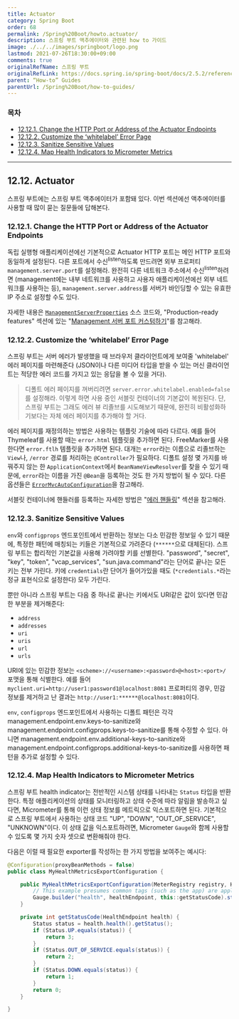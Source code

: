 ```yaml
---
title: Actuator
category: Spring Boot
order: 68
permalink: /Spring%20Boot/howto.actuator/
description: 스프링 부트 액추에이터와 관련된 how to 가이드
image: ./../../images/springboot/logo.png
lastmod: 2021-07-26T18:30:00+09:00
comments: true
originalRefName: 스프링 부트
originalRefLink: https://docs.spring.io/spring-boot/docs/2.5.2/reference/htmlsingle/#howto.actuator
parent: “How-to” Guides
parentUrl: /Spring%20Boot/how-to-guides/
---
```


### 목차

- [12.12.1. Change the HTTP Port or Address of the Actuator Endpoints](#12121-change-the-http-port-or-address-of-the-actuator-endpoints)
- [12.12.2. Customize the ‘whitelabel’ Error Page](#12122-customize-the-whitelabel-error-page)
- [12.12.3. Sanitize Sensitive Values](#12123-sanitize-sensitive-values)
- [12.12.4. Map Health Indicators to Micrometer Metrics](#12124-map-health-indicators-to-micrometer-metrics)

---

## 12.12. Actuator

스프링 부트에는 스프링 부트 액추에이터가 포함돼 있다. 이번 섹션에선 액추에이터를 사용할 때 많이 묻는 질문들에 답해본다.

### 12.12.1. Change the HTTP Port or Address of the Actuator Endpoints

독립 실행형 애플리케이션에선 기본적으로 Actuator HTTP 포트는 메인 HTTP 포트와 동일하게 설정된다. 다른 포트에서 수신<sup>listen</sup>하도록 만드려면 외부 프로퍼티 `management.server.port`를 설정해라. 완전히 다른 네트워크 주소에서 수신<sup>listen</sup>하려면 (management에는 내부 네트워크를 사용하고 사용자 애플리케이션에선 외부 네트워크를 사용하는 등), `management.server.address`를 서버가 바인딩할 수 있는 유효한 IP 주소로 설정할 수도 있다.

자세한 내용은 [`ManagementServerProperties`](https://github.com/spring-projects/spring-boot/tree/v2.5.2/spring-boot-project/spring-boot-actuator-autoconfigure/src/main/java/org/springframework/boot/actuate/autoconfigure/web/server/ManagementServerProperties.java) 소스 코드와, "Production-ready features" 섹션에 있는 "[Management 서버 포트 커스텀하기](../monitoring-and-management-over-http#832-customizing-the-management-server-port)"를 참고해라.

### 12.12.2. Customize the ‘whitelabel’ Error Page

스프링 부트는 서버 에러가 발생했을 때 브라우저 클라이언트에게 보여줄 'whitelabel' 에러 페이지를 마련해준다 (JSON이나 다른 미디어 타입을 받을 수 있는 머신 클라이언트는 적당한 에러 코드를 가지고 있는 응답을 볼 수 있을 거다).

> 디폴트 에러 페이지를 꺼버리려면 `server.error.whitelabel.enabled=false`를 설정해라. 이렇게 하면 사용 중인 서블릿 컨테이너의 기본값이 복원된다. 단, 스프링 부트는 그래도 에러 뷰 리졸브를 시도해보기 때문에, 완전히 비활성화하기보다는 자체 에러 페이지를 추가해야 할 거다.

에러 페이지를 재정의하는 방법은 사용하는 템플릿 기술에 따라 다르다. 예를 들어 Thymeleaf를 사용할 때는 `error.html` 템플릿을 추가하면 된다. FreeMarker를 사용한다면 `error.ftlh` 템플릿을 추가하면 된다. 대개는 `error`라는 이름으로 리졸브하는 `View`나, `/error` 경로를 처리하는 `@Controller`가 필요하다. 디폴트 설정 몇 가지를 바꿔주지 않는 한 `ApplicationContext`에서 `BeanNameViewResolver`를 찾을 수 있기 때문에, `error`라는 이름을 가진 `@Bean`을 등록하는 것도 한 가지 방법이 될 수 있다. 다른 옵션들은 [`ErrorMvcAutoConfiguration`](https://github.com/spring-projects/spring-boot/tree/v2.5.2/spring-boot-project/spring-boot-autoconfigure/src/main/java/org/springframework/boot/autoconfigure/web/servlet/error/ErrorMvcAutoConfiguration.java)을 참고해라.

서블릿 컨테이너에 핸들러를 등록하는 자세한 방법은 "[에러 핸들링](../developing-web-applications/#error-handling)" 섹션을 참고해라.

### 12.12.3. Sanitize Sensitive Values

`env`와 `configprops` 엔드포인트에서 반환하는 정보는 다소 민감한 정보일 수 있기 때문에, 특정한 패턴에 매칭되는 키들은 기본적으로 가려준다 (`******`으로 대체된다). 스프링 부트는 합리적인 기본값을 사용해 가려야할 키를 선별한다. "password", "secret", "key", "token", "vcap_services", "sun.java.command"라는 단어로 끝나는 모든 키는 전부 가린다. 키에 `credentials`란 단어가 들어가있을 때도 (`*credentials.*`라는 정규 표현식으로 설정한다) 모두 가린다.

뿐만 아니라 스프링 부트는 다음 중 하나로 끝나는 키에서도 URI같은 값이 있다면 민감한 부분을 제거해준다:

- `address`
- `addresses`
- `uri`
- `uris`
- `url`
- `urls`

URI에 있는 민감한 정보는 `<scheme>://<username>:<password>@<host>:<port>/` 포맷을 통해 식별한다. 예를 들어 `myclient.uri=http://user1:password1@localhost:8081` 프로퍼티의 경우, 민감 정보를 제거하고 난 결과는 `http://user1:******@localhost:8081`이다.

`env`, `configprops` 엔드포인트에서 사용하는 디폴트 패턴은 각각 <span class="custom-blockquote">management.endpoint.env.keys-to-sanitize</span>와 <span class="custom-blockquote">management.endpoint.configprops.keys-to-sanitize</span>를 통해 수정할 수 있다. 아니면 <span class="custom-blockquote">management.endpoint.env.additional-keys-to-sanitize</span>와 <span class="custom-blockquote">management.endpoint.configprops.additional-keys-to-sanitize</span>를 사용하면 패턴을 추가로 설정할 수 있다.

### 12.12.4. Map Health Indicators to Micrometer Metrics

스프링 부트 health indicator는 전반적인 시스템 상태를 나타내는 `Status` 타입을 반환한다. 특정 애플리케이션의 상태를 모니터링하고 상태 수준에 따라 알림을 발송하고 싶다면, Micrometer를 통해 이런 상태 정보를 메트릭으로 익스포트하면 된다. 기본적으로 스프링 부트에서 사용하는 상태 코드 "UP", "DOWN", "OUT_OF_SERVICE", "UNKNOWN"이다. 이 상태 값을 익스포트하려면, Micrometer `Gauge`와 함께 사용할 수 있도록 몇 가지 숫자 셋으로 변환해줘야 한다.

다음은 이럴 때 필요한 exporter를 작성하는 한 가지 방법을 보여주는 예시다:

```java
@Configuration(proxyBeanMethods = false)
public class MyHealthMetricsExportConfiguration {

    public MyHealthMetricsExportConfiguration(MeterRegistry registry, HealthEndpoint healthEndpoint) {
        // This example presumes common tags (such as the app) are applied elsewhere
        Gauge.builder("health", healthEndpoint, this::getStatusCode).strongReference(true).register(registry);
    }

    private int getStatusCode(HealthEndpoint health) {
        Status status = health.health().getStatus();
        if (Status.UP.equals(status)) {
            return 3;
        }
        if (Status.OUT_OF_SERVICE.equals(status)) {
            return 2;
        }
        if (Status.DOWN.equals(status)) {
            return 1;
        }
        return 0;
    }

}
```